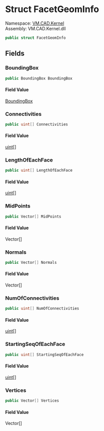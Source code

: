 # Struct FacetGeomInfo

Namespace: [VM.CAD.Kernel](VM.CAD.Kernel.md)  
Assembly: VM.CAD.Kernel.dll  

```csharp
public struct FacetGeomInfo
```

## Fields

### BoundingBox

```csharp
public BoundingBox BoundingBox
```

#### Field Value

 [BoundingBox](VM.CAD.Kernel.BoundingBox.md)

### Connectivities

```csharp
public uint[] Connectivities
```

#### Field Value

 [uint](https://learn.microsoft.com/dotnet/api/system.uint32)\[\]

### LengthOfEachFace

```csharp
public uint[] LengthOfEachFace
```

#### Field Value

 [uint](https://learn.microsoft.com/dotnet/api/system.uint32)\[\]

### MidPoints

```csharp
public Vector[] MidPoints
```

#### Field Value

 Vector\[\]

### Normals

```csharp
public Vector[] Normals
```

#### Field Value

 Vector\[\]

### NumOfConnectivities

```csharp
public uint[] NumOfConnectivities
```

#### Field Value

 [uint](https://learn.microsoft.com/dotnet/api/system.uint32)\[\]

### StartingSeqOfEachFace

```csharp
public uint[] StartingSeqOfEachFace
```

#### Field Value

 [uint](https://learn.microsoft.com/dotnet/api/system.uint32)\[\]

### Vertices

```csharp
public Vector[] Vertices
```

#### Field Value

 Vector\[\]


